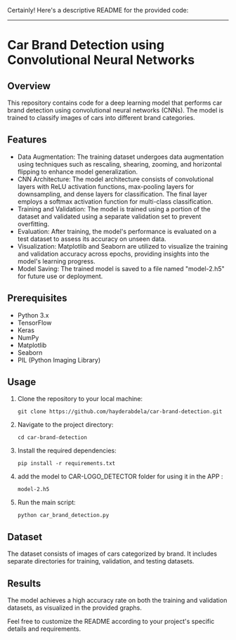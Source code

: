 Certainly! Here's a descriptive README for the provided code:

---

# Car Brand Detection using Convolutional Neural Networks

## Overview
This repository contains code for a deep learning model that performs car brand detection using convolutional neural networks (CNNs). The model is trained to classify images of cars into different brand categories.

## Features
- Data Augmentation: The training dataset undergoes data augmentation using techniques such as rescaling, shearing, zooming, and horizontal flipping to enhance model generalization.
- CNN Architecture: The model architecture consists of convolutional layers with ReLU activation functions, max-pooling layers for downsampling, and dense layers for classification. The final layer employs a softmax activation function for multi-class classification.
- Training and Validation: The model is trained using a portion of the dataset and validated using a separate validation set to prevent overfitting.
- Evaluation: After training, the model's performance is evaluated on a test dataset to assess its accuracy on unseen data.
- Visualization: Matplotlib and Seaborn are utilized to visualize the training and validation accuracy across epochs, providing insights into the model's learning progress.
- Model Saving: The trained model is saved to a file named "model-2.h5" for future use or deployment.

## Prerequisites
- Python 3.x
- TensorFlow
- Keras
- NumPy
- Matplotlib
- Seaborn
- PIL (Python Imaging Library)

## Usage
1. Clone the repository to your local machine:
   ```
   git clone https://github.com/hayderabdela/car-brand-detection.git
   ```
2. Navigate to the project directory:
   ```
   cd car-brand-detection
   ```
3. Install the required dependencies:
   ```
   pip install -r requirements.txt
   ```
4. add the model to CAR-LOGO_DETECTOR folder for using it in the APP :
   ```
   model-2.h5 
   ```   
4. Run the main script:
   ```
   python car_brand_detection.py
   ```

## Dataset
The dataset consists of images of cars categorized by brand. It includes separate directories for training, validation, and testing datasets.

## Results
The model achieves a high accuracy rate on both the training and validation datasets, as visualized in the provided graphs.



Feel free to customize the README according to your project's specific details and requirements.